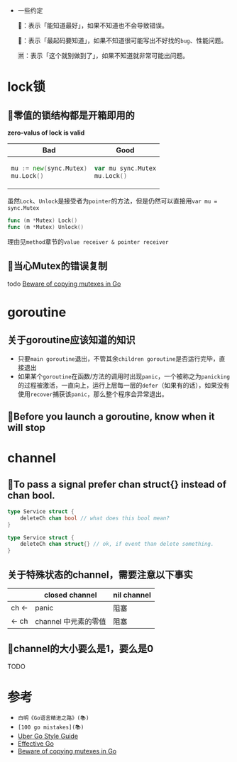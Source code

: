 
* 一些约定

  🌵：表示「能知道最好」，如果不知道也不会导致错误。

  🚩：表示「最起码要知道」，如果不知道很可能写出不好找的`bug`、性能问题。

  🈲：表示「这个就别做到了」，如果不知道就非常可能出问题。

# lock锁

## 🚩零值的锁结构都是开箱即用的
**zero-valus of lock is valid**
<table>
<thead><tr><th>Bad</th><th>Good</th></tr></thead>
<tbody>
<tr><td>

```go
mu := new(sync.Mutex)
mu.Lock()
```

</td><td>

```go
var mu sync.Mutex
mu.Lock()
```
</td></tr>
</tbody></table>

虽然`Lock`、`Unlock`是接受者为`pointer`的方法，但是仍然可以直接用`var mu = sync.Mutex`
```go
func (m *Mutex) Lock()
func (m *Mutex) Unlock() 
```
理由见`method`章节的`value receiver & pointer receiver`

## 🚩当心Mutex的错误复制
todo
[Beware of copying mutexes in Go](https://eli.thegreenplace.net/2018/beware-of-copying-mutexes-in-go/)

# goroutine

## 关于goroutine应该知道的知识
* 只要`main goroutine`退出，不管其余`children goroutine`是否运行完毕，直接退出
* 如果某个`goroutine`在函数/方法的调用时出现`panic`，一个被称之为`panicking`的过程被激活，一直向上，运行上层每一层的`defer`（如果有的话），如果没有使用`recover`捕获该`panic`，那么整个程序会异常退出。


## 🚩Before you launch a goroutine, know when it will stop


# channel
## 🌵To pass a signal prefer chan struct{} instead of chan bool.
```go
type Service struct {
	deleteCh chan bool // what does this bool mean? 
}

type Service struct {
	deleteCh chan struct{} // ok, if event than delete something.
}
```
## 关于特殊状态的channel，需要注意以下事实


|       | closed channel | nil channel |
|-------|----------------|-------------|
| ch <- | panic          | 阻塞          |
| <- ch | channel 中元素的零值 | 阻塞          |


## 🚩channel的大小要么是1，要么是0
TODO


# 参考
* `白明《Go语言精进之路》(📚)`
* `[100 go mistakes](📚)`
* [Uber Go Style Guide](https://github.com/uber-go/guide/blob/master/style.md)
* [Effective Go](https://go.dev/doc/effective_go)
* [Beware of copying mutexes in Go](https://eli.thegreenplace.net/2018/beware-of-copying-mutexes-in-go/)